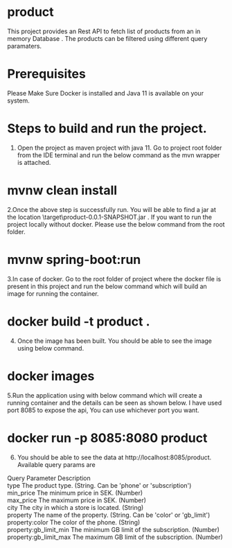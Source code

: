 # product
This project provides an Rest API to fetch list of products from an in memory Database . The products can be filtered using different query paramaters.

# Prerequisites

Please Make Sure Docker is installed and Java 11 is available on your system.

# Steps to build and run the project.

1. Open the project as maven project with java 11. Go to project root folder from the IDE terminal and run the below command as the mvn wrapper is attached.

 # mvnw clean install
 
2.Once the above step is successfully run. You will be able to find a jar at the location \target\product-0.0.1-SNAPSHOT.jar . If you want to run 
the project locally without docker. Please use the below command from the root folder. 

# mvnw spring-boot:run

3.In case of docker. Go to the root folder of project where the docker file is present in this project and run the below command which will build an image for running the container.

# docker build -t product .

4. Once the image has been built. You should be able to see the image using below command.

# docker images

5.Run the application using with below command which will create a running container and the details can be seen as shown below. I have used port 8085 to expose the api, You can use whichever port you want.

 # docker run -p 8085:8080 product
 
 6. You should be able to see the data at http://localhost:8085/product. Available query params are 
 
Query Parameter			Description <br/>
type					The product type. (String. Can be 'phone' or 'subscription') <br/>
min_price				The minimum price in SEK. (Number) <br/>
max_price				The maximum price in SEK. (Number) <br/>
city					The city in which a store is located. (String) <br/>
property				The name of the property. (String. Can be 'color' or 'gb_limit') <br/>
property:color			The color of the phone. (String) <br/>
property:gb_limit_min 	The minimum GB limit of the subscription. (Number) <br/>
property:gb_limit_max 	The maximum GB limit of the subscription. (Number) <br/>
 
 
